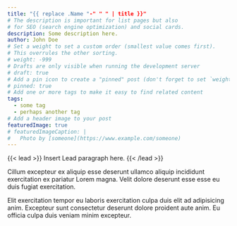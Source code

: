 ```yaml
---
title: "{{ replace .Name "-" " " | title }}"
# The description is important for list pages but also
# for SEO (search engine optimization) and social cards.
description: Some description here.
author: John Doe
# Set a weight to set a custom order (smallest value comes first).
# This overrules the other sorting. 
# weight: -999
# Drafts are only visible when running the development server
# draft: true
# Add a pin icon to create a "pinned" post (don't forget to set `weight` too) 
# pinned: true
# Add one or more tags to make it easy to find related content 
tags:
  - some tag
  - perhaps another tag
# Add a header image to your post
featuredImage: true
# featuredImageCaption: |
#   Photo by [someone](https://www.example.com/someone)
---
```


{{< lead >}}
Insert Lead paragraph here.
{{< /lead >}}

Cillum excepteur ex aliquip esse deserunt ullamco aliquip incididunt
exercitation ex pariatur Lorem magna. Velit dolore deserunt esse esse eu duis
fugiat exercitation.

Elit exercitation tempor eu laboris exercitation culpa duis elit ad adipisicing
anim. Excepteur sunt consectetur deserunt dolore proident aute anim. Eu officia
culpa duis veniam minim excepteur.
